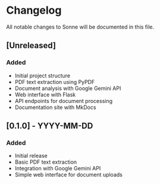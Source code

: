 # Changelog

All notable changes to Sonne will be documented in this file.

## [Unreleased]

### Added
- Initial project structure
- PDF text extraction using PyPDF
- Document analysis with Google Gemini API
- Web interface with Flask
- API endpoints for document processing
- Documentation site with MkDocs

## [0.1.0] - YYYY-MM-DD

### Added
- Initial release
- Basic PDF text extraction
- Integration with Google Gemini API
- Simple web interface for document uploads